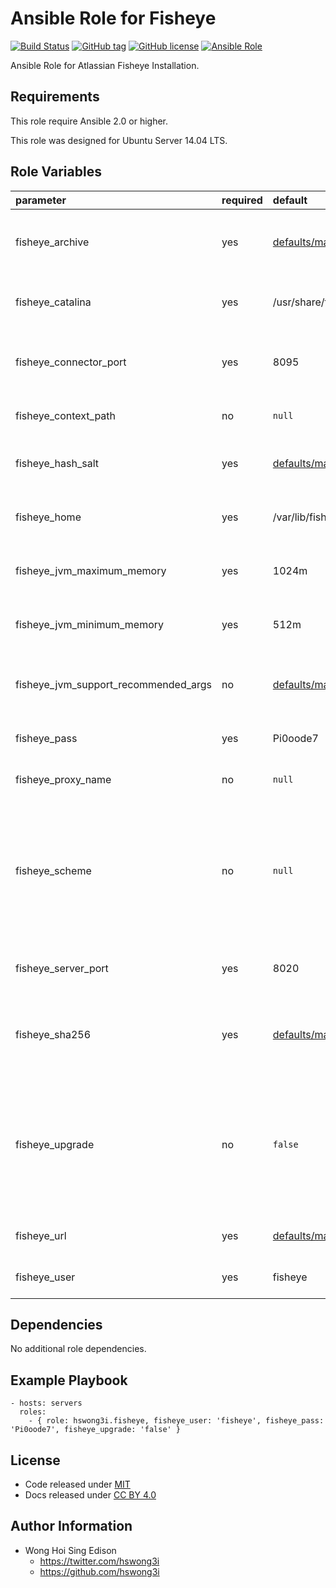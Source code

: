 Ansible Role for Fisheye
========================

[![Build Status](https://travis-ci.org/pantarei/ansible-role-fisheye.svg?branch=master)](https://travis-ci.org/pantarei/ansible-role-fisheye)
[![GitHub tag](https://img.shields.io/github/tag/pantarei/ansible-role-fisheye.svg)](https://github.com/pantarei/ansible-role-fisheye)
[![GitHub license](https://img.shields.io/github/license/pantarei/ansible-role-fisheye.svg)](https://github.com/pantarei/ansible-role-fisheye/blob/master/LICENSE)
[![Ansible Role](https://img.shields.io/ansible/role/5988.svg)](https://galaxy.ansible.com/detail#/role/5988)

Ansible Role for Atlassian Fisheye Installation.

Requirements
------------

This role require Ansible 2.0 or higher.

This role was designed for Ubuntu Server 14.04 LTS.

Role Variables
--------------

<table>
<colgroup>
<col width="20%" />
<col width="20%" />
<col width="20%" />
<col width="20%" />
<col width="20%" />
</colgroup>
<thead>
<tr class="header">
<th align="left">parameter</th>
<th align="left">required</th>
<th align="left">default</th>
<th align="left">choices</th>
<th align="left">comments</th>
</tr>
</thead>
<tbody>
<tr class="odd">
<td align="left">fisheye_archive</td>
<td align="left">yes</td>
<td align="left"><a href="https://github.com/pantarei/ansible-role-fisheye/blob/master/defaults/main.yml">defaults/main.yml</a></td>
<td align="left"></td>
<td align="left">Download archive filename for cache during (re)install.</td>
</tr>
<tr class="even">
<td align="left">fisheye_catalina</td>
<td align="left">yes</td>
<td align="left">/usr/share/fisheye</td>
<td align="left"></td>
<td align="left">Location for the Fisheye installation directory.</td>
</tr>
<tr class="odd">
<td align="left">fisheye_connector_port</td>
<td align="left">yes</td>
<td align="left">8095</td>
<td align="left"></td>
<td align="left">Fisheye Apache Tomcat connector port.</td>
</tr>
<tr class="even">
<td align="left">fisheye_context_path</td>
<td align="left">no</td>
<td align="left"><code>null</code></td>
<td align="left"></td>
<td align="left">Pass value as <code>path</code> to <a href="https://github.com/pantarei/ansible-role-fisheye/blob/master/templates/usr/share/fisheye/config.xml.j2">template</a>.</td>
</tr>
<tr class="odd">
<td align="left">fisheye_hash_salt</td>
<td align="left">yes</td>
<td align="left"><a href="https://github.com/pantarei/ansible-role-fisheye/blob/master/defaults/main.yml">defaults/main.yml</a></td>
<td align="left"></td>
<td align="left">Specific password hash salt for sha512.</td>
</tr>
<tr class="even">
<td align="left">fisheye_home</td>
<td align="left">yes</td>
<td align="left">/var/lib/fisheye</td>
<td align="left"></td>
<td align="left">Location for the Fisheye home directory.</td>
</tr>
<tr class="odd">
<td align="left">fisheye_jvm_maximum_memory</td>
<td align="left">yes</td>
<td align="left">1024m</td>
<td align="left"></td>
<td align="left">Fisheye JVM maximum memory usage.</td>
</tr>
<tr class="even">
<td align="left">fisheye_jvm_minimum_memory</td>
<td align="left">yes</td>
<td align="left">512m</td>
<td align="left"></td>
<td align="left">Fisheye JVM minimum memory usage.</td>
</tr>
<tr class="odd">
<td align="left">fisheye_jvm_support_recommended_args</td>
<td align="left">no</td>
<td align="left"><a href="https://github.com/pantarei/ansible-role-fisheye/blob/master/defaults/main.yml">defaults/main.yml</a></td>
<td align="left"></td>
<td align="left">Atlassian Support recommended JVM arguments.</td>
</tr>
<tr class="even">
<td align="left">fisheye_pass</td>
<td align="left">yes</td>
<td align="left">Pi0oode7</td>
<td align="left"></td>
<td align="left">Password for Fisheye system user.</td>
</tr>
<tr class="odd">
<td align="left">fisheye_proxy_name</td>
<td align="left">no</td>
<td align="left"><code>null</code></td>
<td align="left"></td>
<td align="left">Pass value as <code>proxyName</code> to <a href="https://github.com/pantarei/ansible-role-fisheye/blob/master/templates/usr/share/fisheye/conf/server.xml.j2">template</a>.</td>
</tr>
<tr class="even">
<td align="left">fisheye_scheme</td>
<td align="left">no</td>
<td align="left"><code>null</code></td>
<td align="left"><ul>
<li><code>null</code></li>
<li>http</li>
<li>https</li>
</ul></td>
<td align="left">Install Fisheye in standalone mode if <code>null</code>, or integrating with Apache using HTTP if <code>http</code>, or integrating with Apache using HTTPS if <code>https</code>.</td>
</tr>
<tr class="odd">
<td align="left">fisheye_server_port</td>
<td align="left">yes</td>
<td align="left">8020</td>
<td align="left"></td>
<td align="left">Fisheye Apache Tomcat server port.</td>
</tr>
<tr class="even">
<td align="left">fisheye_sha256</td>
<td align="left">yes</td>
<td align="left"><a href="https://github.com/pantarei/ansible-role-fisheye/blob/master/defaults/main.yml">defaults/main.yml</a></td>
<td align="left"></td>
<td align="left">Download archive sha256 checksum for cache during (re)install.</td>
</tr>
<tr class="odd">
<td align="left">fisheye_upgrade</td>
<td align="left">no</td>
<td align="left"><code>false</code></td>
<td align="left"><ul>
<li><code>true</code></li>
<li><code>false</code></li>
</ul></td>
<td align="left">If <code>true</code>, trigger upgrade by stop existing Fisheye service, purge existing Fisheye installation direcoty before normal tasks.</td>
</tr>
<tr class="even">
<td align="left">fisheye_url</td>
<td align="left">yes</td>
<td align="left"><a href="https://github.com/pantarei/ansible-role-fisheye/blob/master/defaults/main.yml">defaults/main.yml</a></td>
<td align="left"></td>
<td align="left">URL for download archive.</td>
</tr>
<tr class="odd">
<td align="left">fisheye_user</td>
<td align="left">yes</td>
<td align="left">fisheye</td>
<td align="left"></td>
<td align="left">Username for Fisheye system user.</td>
</tr>
</tbody>
</table>

Dependencies
------------

No additional role dependencies.

Example Playbook
----------------

    - hosts: servers
      roles:
        - { role: hswong3i.fisheye, fisheye_user: 'fisheye', fisheye_pass: 'Pi0oode7', fisheye_upgrade: 'false' }

License
-------

-   Code released under [MIT](https://github.com/pantarei/ansible-role-fisheye/blob/master/LICENSE)
-   Docs released under [CC BY 4.0](http://creativecommons.org/licenses/by/4.0/)

Author Information
------------------

-   Wong Hoi Sing Edison
    -   <https://twitter.com/hswong3i>
    -   <https://github.com/hswong3i>

